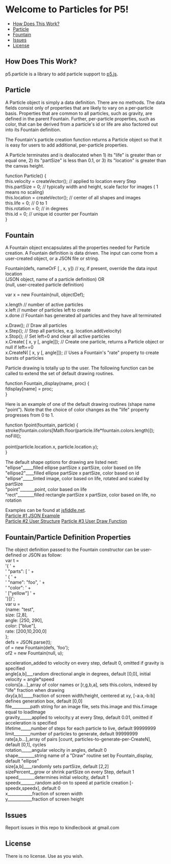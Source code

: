 # Welcome to Particles for P5!

* [How Does This Work?](#how-does-this-work)
* [Particle](#particle)
* [Fountain](#fountain)
* [Issues](#issues)
* [License](#license)


## How Does This Work?

p5.particle is a library to add particle support to [p5.js](http://p5js.org/).

## Particle
A Particle object is simply a data definition.  There are no methods. 
The data fields consist only of properties that are likely to vary on a per-particle basis.
Properties that are common to all particles, such as gravity, are defined in the parent Fountain.
Further, per-particle properties, such as color, that can be derived from a particle's id or life are also factored
out into its Fountain definition.

The Fountain's particle creation function returns a Particle object so that it is easy for users to add additional, 
per-particle properties.

A Particle terminates and is deallocated when 1) its "life" is greater than or equal one, 2) its "partSize" is less than 0.1,
or 3) its "location" is greater than the canvas height.

function Particle() {<br>
  this.velocity = createVector();  // applied to location every Step<br>
  this.partSize = 0;               // typically width and height, scale factor for images ( 1 means no scaling)<br>
  this.location = createVector();  // center of all shapes and images<br>
  this.life = 0;                   // 0 to 1<br>
  this.rotation = 0;               // in degrees<br>
  this.id = 0;                     // unique id counter per Fountain<br>
}

## Fountain
A Fountain object encapsulates all the properties needed for Particle creation.
A Fountain definition is data driven.
The input can come from a user-created object, or a JSON file or string.

Fountain(defs, nameOrF [ , x, y]) // xy, if present, override the data input location<br>
(JSON object, name of a particle definition) OR<br>
(null, user-created particle definition)

var x = new Fountain(null, objectDef);

x.length  // number of active particles<br>
x.left    // number of particles left to create<br>
x.done    // Fountain has generated all particles and they have all terminated

x.Draw();  // Draw all particles<br>
x.Step();  // Step all particles, e.g. location.add(velocity)<br>
x.Stop();  // Set left=0 and clear all active particles<br>
x.Create( [ x, y [, angle]]);  // Create one particle, returns a Particle object or null if left==0<br>
x.CreateN( [ x, y [, angle]]); // Uses a Fountain's "rate" property to create bursts of particles

Particle drawing is totally up to the user.
The following function can be called to extend the set of default drawing routines.

function Fountain_display(name, proc) {<br>
  fdisplay[name] = proc;<br>
}

Here is an example of one of the default drawing routines (shape name "point").
Note that the choice of color changes as the "life" property progresses from 0 to 1.

function fpoint(fountain, particle) {<br>
stroke(fountain.colors[Math.floor(particle.life*fountain.colors.length)]);<br>
    noFill(); <br>  
    point(particle.location.x, particle.location.y);<br>
}

The default shape options for drawing are listed next:<br>
"ellipse"_____filled ellipse partSize x partSize, color based on life<br>
"ellipse2"____filled ellipse partSize x partSize, color based on id<br>
"ellipse"_____tinted image, color based on life, rotated and scaled by partSize<br>
"point"_______point, color based on life<br>
"rect"________filled rectangle partSize x partSize, color based on life, no rotation<br>


Examples can be found at [jsfiddle.net](http://jsfiddle.net/bobcook/cr1t6fzg/).<br>
[Particle #1 JSON Example](http://jsfiddle.net/bobcook/cr1t6fzg/)<br>
[Particle #2 User Structure](http://jsfiddle.net/bobcook/53h2uss8/)
[Particle #3 User Draw Function](http://jsfiddle.net/bobcook/mph714p8/)

## Fountain/Particle Definition Properties
The object definition passed to the Fountain constructor can be user-defined or JSON as follow:<br>
var t =<br>
        '{   ' +<br>
        '    "parts": [   ' +<br>
        '    {   ' +<br>
        '    "name": "foo",   ' +<br>
        '    "color":   ' +<br>
        '    ["yellow"]   ' +<br>
'}]}';<br>
    var u = <br>
    {name: "test",<br>
     size: [2,8],<br>
     angle: [250, 290],<br>
     color: ["blue"],<br>
     rate: [200,10,200,0]<br>
    };<br>
    defs = JSON.parse(t);<br>
    of = new Fountain(defs, 'foo');<br>
    of2 = new Fountain(null, u);
    
acceleration_added to velocity on every step, default 0, omitted if gravity is specified<br>
angle[a,b]___random directional angle in degrees, default [0,0], initial velocity = angle*speed<br>
colors[a...]_array of color names or [r,g,b,a], sets this.colors, indexed by "life" fraction when drawing<br>
dxy[a,b]_____fraction of screen width/height, centered at xy, [-a:a,-b:b] defines generation box, default [0,0]<br>
file_________path string for an image file, sets this.image and this.f.image equal to loadImage<br>
gravity______applied to velocity.y at every Step, default 0.01, omitted if acceleration is specified<br>
lifetime_____number of steps for each particle to live, default 99999999
limit________number of particles to generate, default 99999999<br>
rate[a,b...]_array of pairs [count, particles-to-generate-per-CreateN], default [0,1], cycles<br>
rotation_____angular velocity in angles, default 0<br>
shape________string name of a "Draw" routine set by Fountain_display, default "ellipse"<br>
size[a,b]____randomly sets partSize, default [2,2]<br>
sizePercent__grow or shrink partSize on every Step, default 1<br>
speed________determines initial velocity, default 1<br>
speedx_______random add-on to speed at particle creation [-speedx,speedx], default 0<br>
x____________fraction of screen width<br>
y____________fraction of screen height

## Issues
Report issues in this repo to kindlecbook at gmail.com

## License
There is no license.  Use as you wish.
